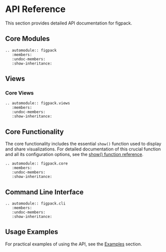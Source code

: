 # API Reference

This section provides detailed API documentation for figpack.

## Core Modules

```{eval-rst}
.. automodule:: figpack
   :members:
   :undoc-members:
   :show-inheritance:
```

## Views

### Core Views

```{eval-rst}
.. automodule:: figpack.views
   :members:
   :undoc-members:
   :show-inheritance:
```

## Core Functionality

The core functionality includes the essential `show()` function used to display and share visualizations. For detailed documentation of this crucial function and all its configuration options, see the [show() function reference](../show_function.md).

```{eval-rst}
.. automodule:: figpack.core
   :members:
   :undoc-members:
   :show-inheritance:
```

## Command Line Interface

```{eval-rst}
.. automodule:: figpack.cli
   :members:
   :undoc-members:
   :show-inheritance:
```

## Usage Examples

For practical examples of using the API, see the [Examples](../examples/index.md) section.
